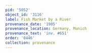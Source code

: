 ```yaml
---
pid: '5052'
object_id: '3116'
label: Fish Market by a River
provenance_date: '1905'
provenance_location: Germany, Munich
provenance_text: 'inv. #651'
order: '0446'
collection: provenance
---
```


